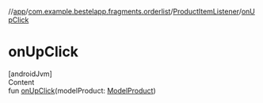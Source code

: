 //[app](../../index.md)/[com.example.bestelapp.fragments.orderlist](../index.md)/[ProductItemListener](index.md)/[onUpClick](on-up-click.md)



# onUpClick  
[androidJvm]  
Content  
fun [onUpClick](on-up-click.md)(modelProduct: [ModelProduct](../../com.example.bestelapp.data.product/-model-product/index.md))  



